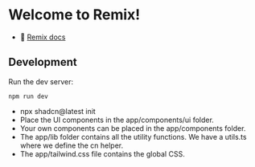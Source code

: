 # Welcome to Remix!

- 📖 [Remix docs](https://remix.run/docs)

## Development

Run the dev server:

```shellscript
npm run dev
```

* npx shadcn@latest init
* Place the UI components in the app/components/ui folder.
* Your own components can be placed in the app/components folder.
* The app/lib folder contains all the utility functions. We have a utils.ts where we define the cn helper.
* The app/tailwind.css file contains the global CSS.